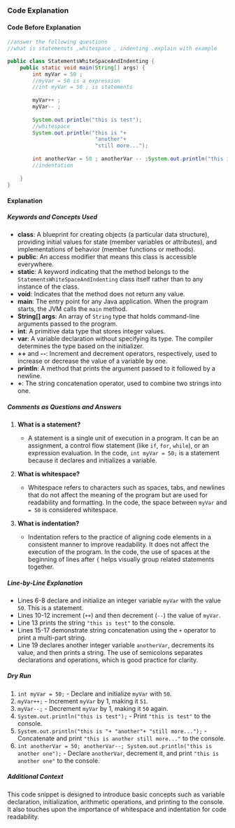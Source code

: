 ### Code Explanation

#### Code Before Explanation

```java
//answer the following questions
//what is statemensts ,whitespace , indenting .explain with example

public class StatementsWhiteSpaceAndIndenting {
    public static void main(String[] args) {
        int myVar = 50 ;
        //myVar = 50 is a expression
        //int myVar = 50 ; is statements
        
        myVar++ ;
        myVar-- ;
        
        System.out.println("this is test");
        //whitespace
        System.out.println("this is "+
                            "another"+
                            "still more...");
        
        int anotherVar = 50 ; anotherVar -- ;System.out.println("this is another one");
        //indentation
        
    }
}
```

#### Explanation

##### Keywords and Concepts Used

- **class**: A blueprint for creating objects (a particular data structure), providing initial values for state (member variables or attributes), and implementations of behavior (member functions or methods).
- **public**: An access modifier that means this class is accessible everywhere.
- **static**: A keyword indicating that the method belongs to the `StatementsWhiteSpaceAndIndenting` class itself rather than to any instance of the class.
- **void**: Indicates that the method does not return any value.
- **main**: The entry point for any Java application. When the program starts, the JVM calls the `main` method.
- **String[] args**: An array of `String` type that holds command-line arguments passed to the program.
- **int**: A primitive data type that stores integer values.
- **var**: A variable declaration without specifying its type. The compiler determines the type based on the initializer.
- **++** and **--**: Increment and decrement operators, respectively, used to increase or decrease the value of a variable by one.
- **println**: A method that prints the argument passed to it followed by a newline.
- **+**: The string concatenation operator, used to combine two strings into one.

##### Comments as Questions and Answers

1. **What is a statement?**
   - A statement is a single unit of execution in a program. It can be an assignment, a control flow statement (like `if`, `for`, `while`), or an expression evaluation. In the code, `int myVar = 50;` is a statement because it declares and initializes a variable.

2. **What is whitespace?**
   - Whitespace refers to characters such as spaces, tabs, and newlines that do not affect the meaning of the program but are used for readability and formatting. In the code, the space between `myVar` and `= 50` is considered whitespace.

3. **What is indentation?**
   - Indentation refers to the practice of aligning code elements in a consistent manner to improve readability. It does not affect the execution of the program. In the code, the use of spaces at the beginning of lines after `{` helps visually group related statements together.

##### Line-by-Line Explanation

- Lines 6-8 declare and initialize an integer variable `myVar` with the value `50`. This is a statement.
- Lines 10-12 increment (`++`) and then decrement (`--`) the value of `myVar`.
- Line 13 prints the string `"this is test"` to the console.
- Lines 15-17 demonstrate string concatenation using the `+` operator to print a multi-part string.
- Line 19 declares another integer variable `anotherVar`, decrements its value, and then prints a string. The use of semicolons separates declarations and operations, which is good practice for clarity.

##### Dry Run

1. `int myVar = 50;` - Declare and initialize `myVar` with `50`.
2. `myVar++;` - Increment `myVar` by 1, making it `51`.
3. `myVar--;` - Decrement `myVar` by 1, making it `50` again.
4. `System.out.println("this is test");` - Print `"this is test"` to the console.
5. `System.out.println("this is "+ "another"+ "still more...");` - Concatenate and print `"this is another still more..."` to the console.
6. `int anotherVar = 50; anotherVar--; System.out.println("this is another one");` - Declare `anotherVar`, decrement it, and print `"this is another one"` to the console.

##### Additional Context

This code snippet is designed to introduce basic concepts such as variable declaration, initialization, arithmetic operations, and printing to the console. It also touches upon the importance of whitespace and indentation for code readability.